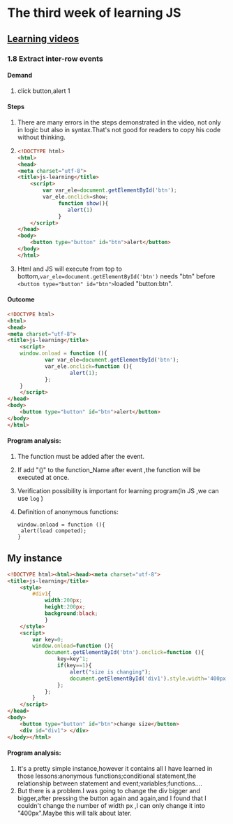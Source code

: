 # The third week of learning JS

## [Learning videos](https://www.bilibili.com/video/BV1J4411Q7Fx?p=1)

### 1.8 Extract inter-row events

#### Demand

1. click button,alert 1

#### Steps

1. There are many errors in the steps demonstrated in the video, not only in logic but also in syntax.That's   not good for readers to copy his code without thinking.

2. ```html
   <!DOCTYPE html>
   <html>
   <head>
   <meta charset="utf-8">
   <title>js-learning</title>
       <script>
           var var_ele=document.getElementById('btn');
           var_ele.onclick=show;
                function show(){
                   alert(1)
                }
       </script>
   </head>
   <body>
       <button type="button" id="btn">alert</button>
   </body>
   </html>
   ```

3. Html and JS will execute from top to bottom,`var_ele=document.getElementById('btn')` needs "btn" before `<button type="button" id="btn">`loaded "button:btn".

#### Outcome

```html
<!DOCTYPE html>
<html>
<head>
<meta charset="utf-8">
<title>js-learning</title>
    <script>
    window.onload = function (){
            var var_ele=document.getElementById('btn');
            var_ele.onclick=function (){
                    alert(1);
            };
    }
    </script>
</head>
<body>
    <button type="button" id="btn">alert</button>
</body>
</html>
```

#### Program analysis:

1. The function must be added after the event.

2. If add "()" to the function_Name after event ,the function will be executed at once.

3.  Verification possibility is important for learning program(In JS ,we can use `log` )

4. Definition of anonymous functions: 

   ```
   window.onload = function (){
   	alert(load competed);
   }
   ```

## My instance

```HTML
<!DOCTYPE html><html><head><meta charset="utf-8">
<title>js-learning</title>
    <style>
        #div1{
            width:200px;
            height:200px;
            background:black;
            }
    </style>
    <script>
        var key=0;
        window.onload=function (){
            document.getElementById('btn').onclick=function (){
                key=key^1;
                if(key==1){
                    alert("size is changing");
                    document.getElementById('div1').style.width='400px';
                };
            };
        }
    </script>
</head>
<body>
    <button type="button" id="btn">change size</button>
    <div id="div1"> </div>
</body></html>
```

#### Program analysis:

1. It's a pretty simple instance,however it contains all I have learned in those lessons:anonymous functions;conditional statement,the relationship between statement and event;variables;functions....
2. But there is a problem.I was going to change the div bigger and bigger,after pressing the button again and again,and I found that I couldn't change the number of width px ,I can only change it into "400px".Maybe this will talk about later.